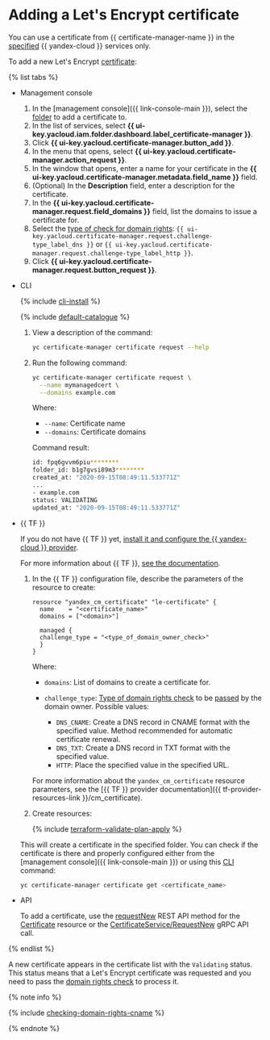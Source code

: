 # Adding a Let's Encrypt certificate

You can use a certificate from {{ certificate-manager-name }} in the [specified](../../concepts/services.md) {{ yandex-cloud }} services only.

To add a new Let's Encrypt [certificate](../../concepts/managed-certificate.md):

{% list tabs %}

- Management console

   1. In the [management console]({{ link-console-main }}), select the [folder](../../../resource-manager/concepts/resources-hierarchy.md#folder) to add a certificate to.
   1. In the list of services, select **{{ ui-key.yacloud.iam.folder.dashboard.label_certificate-manager }}**.
   1. Click **{{ ui-key.yacloud.certificate-manager.button_add }}**.
   1. In the menu that opens, select **{{ ui-key.yacloud.certificate-manager.action_request }}**.
   1. In the window that opens, enter a name for your certificate in the **{{ ui-key.yacloud.certificate-manager.metadata.field_name }}** field.
   1. (Optional) In the **Description** field, enter a description for the certificate.
   1. In the **{{ ui-key.yacloud.certificate-manager.request.field_domains }}** field, list the domains to issue a certificate for.
   1. Select the [type of check for domain rights](../../concepts/challenges.md): `{{ ui-key.yacloud.certificate-manager.request.challenge-type_label_dns }}` or `{{ ui-key.yacloud.certificate-manager.request.challenge-type_label_http }}`.
   1. Click **{{ ui-key.yacloud.certificate-manager.request.button_request }}**.

- CLI

   {% include [cli-install](../../../_includes/cli-install.md) %}

   {% include [default-catalogue](../../../_includes/default-catalogue.md) %}

   1. View a description of the command:

      ```bash
      yc certificate-manager certificate request --help
      ```

   1. Run the following command:

      ```bash
      yc certificate-manager certificate request \
        --name mymanagedcert \
        --domains example.com
      ```

      Where:
      * `--name`: Certificate name
      * `--domains`: Certificate domains

      Command result:

      ```bash
      id: fpq6gvvm6piu********
      folder_id: b1g7gvsi89m3********
      created_at: "2020-09-15T08:49:11.533771Z"
      ...
      - example.com
      status: VALIDATING
      updated_at: "2020-09-15T08:49:11.533771Z"
      ```

- {{ TF }}

   If you do not have {{ TF }} yet, [install it and configure the {{ yandex-cloud }} provider](../../../tutorials/infrastructure-management/terraform-quickstart.md#install-terraform).

   For more information about {{ TF }}, [see the documentation](../../../tutorials/infrastructure-management/terraform-quickstart.md#install-terraform).

   1. In the {{ TF }} configuration file, describe the parameters of the resource to create:

      ```hcl
      resource "yandex_cm_certificate" "le-certificate" {
        name    = "<certificate_name>"
        domains = ["<domain>"]

        managed {
        challenge_type = "<type_of_domain_owner_check>"
        }
      }
      ```

      Where:

      * `domains`: List of domains to create a certificate for.
      * `challenge_type`: [Type of domain rights check](../../concepts/challenges.md) to be [passed](cert-validate.md) by the domain owner. Possible values:

         * `DNS_CNAME`: Create a DNS record in CNAME format with the specified value. Method recommended for automatic certificate renewal.
         * `DNS_TXT`: Create a DNS record in TXT format with the specified value.
         * `HTTP`: Place the specified value in the specified URL.

      For more information about the `yandex_cm_certificate` resource parameters, see the [{{ TF }} provider documentation]({{ tf-provider-resources-link }}/cm_certificate).

   1. Create resources:

      {% include [terraform-validate-plan-apply](../../../_tutorials/terraform-validate-plan-apply.md) %}

   This will create a certificate in the specified folder. You can check if the certificate is there and properly configured either from the [management console]({{ link-console-main }}) or using this [CLI](../../../cli/quickstart.md) command:

   ```bash
   yc certificate-manager certificate get <certificate_name>
   ```

- API

   To add a certificate, use the [requestNew](../../api-ref/Certificate/requestNew.md) REST API method for the [Certificate](../../api-ref/Certificate/) resource or the [CertificateService/RequestNew](../../api-ref/grpc/certificate_service.md#RequestNew) gRPC API call.

{% endlist %}

A new certificate appears in the certificate list with the `Validating` status. This status means that a Let's Encrypt certificate was requested and you need to pass the [domain rights check](cert-validate.md) to process it.

{% note info %}

{% include [checking-domain-rights-cname](../../../_includes/certificate-manager/checking-domain-rights-cname.md) %}

{% endnote %}